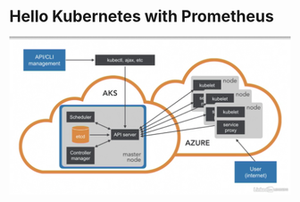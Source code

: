 # Hello Kubernetes with Prometheus



![Kube architecture][logo]

[logo]: https://github.com/ramiljoaquin/HelloKubernetes_AKS/blob/master/assets/KubeArchitecture.png "Kubernetes architecture"




